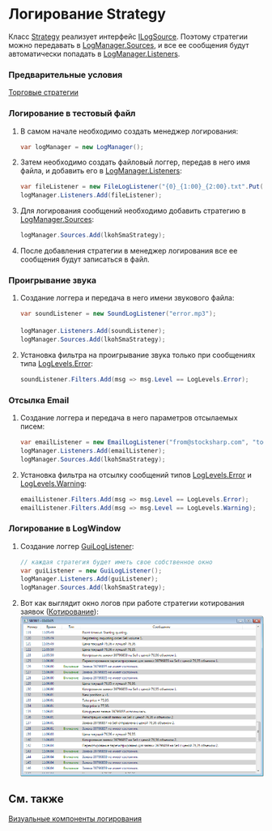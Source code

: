 # Логирование Strategy

Класс [Strategy](xref:StockSharp.Algo.Strategies.Strategy) реализует интерфейс [ILogSource](xref:StockSharp.Logging.ILogSource). Поэтому стратегии можно передавать в [LogManager.Sources](xref:StockSharp.Logging.LogManager.Sources), и все ее сообщения будут автоматически попадать в [LogManager.Listeners](xref:StockSharp.Logging.LogManager.Listeners). 

### Предварительные условия

[Торговые стратегии](Strategy.md)

### Логирование в тестовый файл

1. В самом начале необходимо создать менеджер логирования: 

   ```cs
   var logManager = new LogManager();
   ```
2. Затем необходимо создать файловый логгер, передав в него имя файла, и добавить его в [LogManager.Listeners](xref:StockSharp.Logging.LogManager.Listeners): 

   ```cs
   var fileListener = new FileLogListener("{0}_{1:00}_{2:00}.txt".Put(DateTime.Now.Year, DateTime.Now.Month, DateTime.Now.Day));
   logManager.Listeners.Add(fileListener);
   ```
3. Для логирования сообщений необходимо добавить стратегию в [LogManager.Sources](xref:StockSharp.Logging.LogManager.Sources): 

   ```cs
   logManager.Sources.Add(lkohSmaStrategy);
   ```
4. После добавления стратегии в менеджер логирования все ее сообщения будут записаться в файл. 

### Проигрывание звука

1. Создание логгера и передача в него имени звукового файла: 

   ```cs
   var soundListener = new SoundLogListener("error.mp3");
   						
   logManager.Listeners.Add(soundListener);
   logManager.Sources.Add(lkohSmaStrategy);
   ```
2. Установка фильтра на проигрывание звука только при сообщениях типа [LogLevels.Error](xref:StockSharp.Logging.LogLevels.Error): 

   ```cs
   soundListener.Filters.Add(msg => msg.Level == LogLevels.Error);
   ```

### Отсылка Email

1. Создание логгера и передача в него параметров отсылаемых писем: 

   ```cs
   var emailListener = new EmailLogListener("from@stocksharp.com", "to@stocksharp.com");
   logManager.Listeners.Add(emailListener);
   logManager.Sources.Add(lkohSmaStrategy);
   ```
2. Установка фильтра на отсылку сообщений типов [LogLevels.Error](xref:StockSharp.Logging.LogLevels.Error) и [LogLevels.Warning](xref:StockSharp.Logging.LogLevels.Warning): 

   ```cs
   emailListener.Filters.Add(msg => msg.Level == LogLevels.Error);
   emailListener.Filters.Add(msg => msg.Level == LogLevels.Warning);
   ```

### Логирование в LogWindow

1. Создание логгер [GuiLogListener](xref:StockSharp.Xaml.GuiLogListener): 

   ```cs
   // каждая стратегия будет иметь свое собственное окно
   var guiListener = new GuiLogListener();
   logManager.Listeners.Add(guiListener);
   logManager.Sources.Add(lkohSmaStrategy);
   ```
2. Вот как выглядит окно логов при работе стратегии котирования заявок ([Котирование](StrategyQuoting.md)): ![strategylogging](../images/strategy_logging.png)

## См. также

[Визуальные компоненты логирования](GuiLogging.md)
